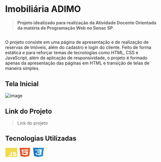 # Imobiliária ADIMO



> **Projeto idealizado para realização da Atividade Docente Orientada da matéria de Programação Web no Senac SP.**

##

O projeto consiste em uma página de apresentação e de realização de reservas de imóveis, além do cadastro e login do cliente. Feito de forma estática e para reforçar temas de tecnologias como HTML, CSS e JavaScript, além de aplicação de responsividade, o projeto é formado apenas da apresentação das páginas em HTML e transição de telas de maneira simples.

##

## Tela Inicial

![image](https://github.com/eliana-eml/imobiliaria-adimo-ado-pw/assets/79486308/2860a48a-0fc0-4986-b9c0-3f0651343ab8)

## Link do Projeto

> Link do projeto

## Tecnologias Utilizadas

<div style="display:inline-block">
  <img align="center" height="30" width="40" src="https://raw.githubusercontent.com/devicons/devicon/master/icons/javascript/javascript-plain.svg">
  <img align="center"  height="30" width="40" src="https://raw.githubusercontent.com/devicons/devicon/master/icons/html5/html5-original.svg">
  <img align="center" height="30" width="40" src="https://raw.githubusercontent.com/devicons/devicon/master/icons/css3/css3-original.svg">
</div>
